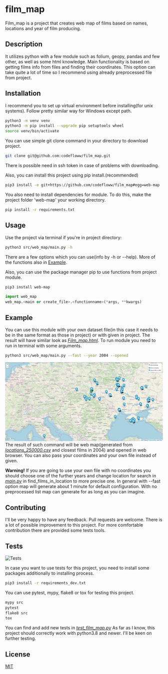 # film_map
Film_map is a project that creates web map of films based on names, locations and year of film producing.

## Description
It utilizes python with a few module such as folium, geopy, pandas and few other, as well as some html knowledge. Main functionality is based on getting films info from files and finding their coordinates. This option can take quite a lot of time so I recommend using already preprocessed file from project.

## Installation
I recommend you to set up virtual environment before installing(for unix systems). Follow pretty similar way for Windows except path.
```bash
python3 -m venv venv
python3 -m pip install --upgrade pip setuptools wheel
source venv/bin/activate
```
You can use simple git clone command in your directory to download project.
```bash
git clone git@github.com:codefloww/film_map.git
```
There is possible need in ssh token in case of problems with downloading.

Also, you can install this project using pip install.(recommended)
```bash
pip3 install -e git+https://github.com/codefloww/film_map#egg=web-map
```
You also need to install dependencies for module. To do this, make the project folder 'web-map' your working directory.
```bash
pip install -r requirements.txt
```


## Usage
Use the project via terminal if you're in project directory:
```bash
python3 src/web_map/main.py -h
```
There are a few options which you can use(info by -h or --help).
More of the functions also in [Example](#example).

Also, you can use the package manager pip to use functions from project module.
```bash
pip3 install web-map
```
```python
import web_map
web_map.<main or create_file>.<functionname>(*args, **kwargs)
```
## Example
You can use this module with your own dataset file(in this case it needs to be in the same format as those in project) 
or with given in project. The result will have similar look as [*Film_map.html*](Film_map.html). 
To run module you need to run in terminal with some arguments.
```bash
python3 src/web_map/main.py --fast --year 2004 --opened
```
![Example of generated web map](/assets/images/Web_map_example.jpg)
The result of such command will be web map(generated from [*locations_250000.csv*](locations_250000.csv) and closest films in 2004) and opened in web browser. You can also pass your coordinates and your own file instead of given.

**Warning!**
If you are going to use your own file with no coordinates you should choose one of the further years and change location for search in [*main.py*](src/web_map/main.py) in find_films_in_location to more precise one. In general with --fast option map will generate about 1 minute for default configuration. With no preprocessed list map can generate for as long as you can imagine.

## Contributing
I'll be very happy to have any feedback. Pull requests are welcome. There is a lot of possible
improvement to this project. For more comfortable contribution there are provided some tests tools.

## Tests
![Tests](https://github.com/codefloww/film_map/actions/workflows/tests.yml/badge.svg)

In case you want to use tests for this project, you need to install some packages additionally to installing process.
```bash
pip3 install -r requirements_dev.txt
```
You can use pytest, mypy, flake8 or tox for testing this project. 
```bash
mypy src
pytest
flake8 src
tox
```
You can find and add new tests in [*test_film_map.py*](/tests/test_film_map.py)
As far as I know, this project should correctly work with python3.8 and newer. I'll be keen on further testing.

## License
[MIT](https://choosealicense.com/licenses/mit/)
